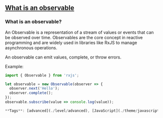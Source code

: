 ## [What is an observable](#what-is-an-observable)

### What is an observable?

An Observable is a representation of a stream of values or events that can be observed over time. Observables are the core concept in reactive programming and are widely used in libraries like RxJS to manage asynchronous operations.

An observable can emit values, complete, or throw errors.

Example:

```javascript
import { Observable } from 'rxjs';

let observable = new Observable(observer => {
  observer.next('Hello');
  observer.complete();
});
observable.subscribe(value => console.log(value));

**Tags**: [advanced](./level/advanced), [JavaScript](./theme/javascript), [RxJS](./theme/rxjs)


